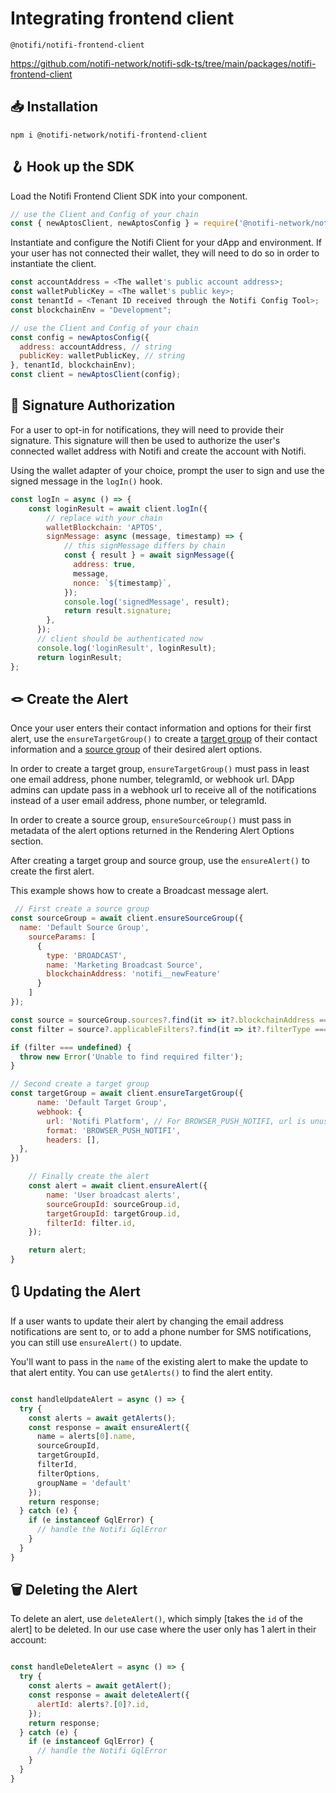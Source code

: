# Integrating frontend client 


`@notifi/notifi-frontend-client`

https://github.com/notifi-network/notifi-sdk-ts/tree/main/packages/notifi-frontend-client


## 📥 Installation

```
npm i @notifi-network/notifi-frontend-client
```

## 🪝 Hook up the SDK

Load the Notifi Frontend Client SDK into your component.

```js
// use the Client and Config of your chain
const { newAptosClient, newAptosConfig } = require('@notifi-network/notifi-frontend-client');
```

Instantiate and configure the Notifi Client for your dApp and environment. If your user has not connected their wallet, they will need to do so in order to instantiate the client.

```js
const accountAddress = <The wallet's public account address>;
const walletPublicKey = <The wallet's public key>;
const tenantId = <Tenant ID received through the Notifi Config Tool>;
const blockchainEnv = "Development";

// use the Client and Config of your chain
const config = newAptosConfig({
  address: accountAddress, // string
  publicKey: walletPublicKey, // string
}, tenantId, blockchainEnv);
const client = newAptosClient(config);

```

## 🔏 Signature Authorization

For a user to opt-in for notifications, they will need to provide their signature. This signature will then be used to authorize the user's connected wallet address with Notifi and create the account with Notifi.

Using the wallet adapter of your choice, prompt the user to sign and use the signed message in the `logIn()` hook.

```js
const logIn = async () => {
    const loginResult = await client.logIn({
        // replace with your chain
        walletBlockchain: 'APTOS',
        signMessage: async (message, timestamp) => {
            // this signMessage differs by chain
            const { result } = await signMessage({
              address: true,
              message,
              nonce: `${timestamp}`,
            });
            console.log('signedMessage', result);
            return result.signature;
        },
      });
      // client should be authenticated now
      console.log('loginResult', loginResult);
      return loginResult;
};

```

## 🪢 Create the Alert

Once your user enters their contact information and options for their first alert, use the `ensureTargetGroup()` to create a [target group](../integration-overview/alert-depth#target) of their contact information and a [source group](../integration-overview/alert-depth#source) of their desired alert options.

In order to create a target group, `ensureTargetGroup()` must pass in least one email address, phone number, telegramId, or webhook url. DApp admins can update pass in a webhook url to receive all of the notifications instead of a user email address, phone number, or telegramId.

In order to create a source group, `ensureSourceGroup()` must pass in metadata of the alert options returned in the Rendering Alert Options section.

After creating a target group and source group, use the `ensureAlert()` to create the first alert.

This example shows how to create a Broadcast message alert.

```js
 // First create a source group
const sourceGroup = await client.ensureSourceGroup({
  name: 'Default Source Group',
    sourceParams: [
      {
        type: 'BROADCAST',
        name: 'Marketing Broadcast Source',
        blockchainAddress: 'notifi__newFeature'
      }
    ]
});

const source = sourceGroup.sources?.find(it => it?.blockchainAddress === 'notifi__newFeature');
const filter = source?.applicableFilters?.find(it => it?.filterType === 'BROADCAST_MESSAGES');

if (filter === undefined) {
  throw new Error('Unable to find required filter');
}

// Second create a target group
const targetGroup = await client.ensureTargetGroup({
      name: 'Default Target Group',
      webhook: {
        url: 'Notifi Platform', // For BROWSER_PUSH_NOTIFI, url is unused
        format: 'BROWSER_PUSH_NOTIFI',
        headers: [],
  },
})

    // Finally create the alert
    const alert = await client.ensureAlert({
        name: 'User broadcast alerts',
        sourceGroupId: sourceGroup.id,
        targetGroupId: targetGroup.id,
        filterId: filter.id,
    });

    return alert;
}
```

## 🔃 Updating the Alert

If a user wants to update their alert by changing the email address notifications are sent to, or to add a phone number for SMS notifications, you can still use `ensureAlert()` to update.

You'll want to pass in the `name` of the existing alert to make the update to that alert entity. You can use `getAlerts()` to find the alert entity.

```js

const handleUpdateAlert = async () => {
  try {
    const alerts = await getAlerts();
    const response = await ensureAlert({
      name = alerts[0].name,
      sourceGroupId,
      targetGroupId,
      filterId,
      filterOptions,
      groupName = 'default'
    });
    return response;
  } catch (e) {
    if (e instanceof GqlError) {
      // handle the Notifi GqlError
    }
  }
}

```

## 🗑 Deleting the Alert

To delete an alert, use `deleteAlert()`, which simply [takes the `id` of the alert] to be deleted. In our use case where the user only has 1 alert in their account:

```js

const handleDeleteAlert = async () => {
  try {
    const alerts = await getAlert();
    const response = await deleteAlert({
      alertId: alerts?.[0]?.id,
    });
    return response;
  } catch (e) {
    if (e instanceof GqlError) {
      // handle the Notifi GqlError
    }
  }
}
```
